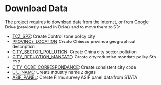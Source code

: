 # Download Data

The project requires to download data from the internet, or from Google Drive (previously saved in Drive) and to move them to S3:

- [TCZ_SPZ](https://github.com/thomaspernet/Financial_dependency_pollution/tree/master/01_data_preprocessing/00_download_data_from_/TCZ_SPZ): Create Control zone policy city
- [PROVINCE_LOCATION](https://github.com/thomaspernet/Financial_dependency_pollution/tree/master/01_data_preprocessing/00_download_data_from_/PROVINCE_LOCATION):Create Chinese province geographical description
- [CITY_SECTOR_POLLUTION](https://github.com/thomaspernet/Financial_dependency_pollution/tree/master/01_data_preprocessing/00_download_data_from_/CITY_SECTOR_POLLUTION): Create China city sector pollution
- [CITY_REDUCTION_MANDATE](https://github.com/thomaspernet/Financial_dependency_pollution/tree/master/01_data_preprocessing/00_download_data_from_/CITY_REDUCTION_MANDATE): Create city reduction mandate policy 6th FYP
- [CITY_CODE_CORRESPONDANCE](https://github.com/thomaspernet/Financial_dependency_pollution/tree/master/01_data_preprocessing/00_download_data_from_/CITY_CODE_CORRESPONDANCE): Create consistent city code
- [CIC_NAME](https://github.com/thomaspernet/Financial_dependency_pollution/tree/master/01_data_preprocessing/00_download_data_from_/CIC_NAME): Create industry name 2 digits
- [ASIF_PANEL](https://github.com/thomaspernet/Financial_dependency_pollution/tree/master/01_data_preprocessing/00_download_data_from_/ASIF_PANEL): Create Firms survey ASIF panel data from STATA